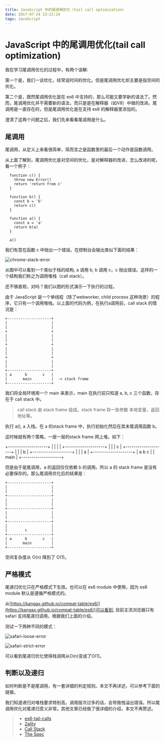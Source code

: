 ```yaml
---
title: JavaScript 中的尾调用优化（tail call optimization）
date: 2017-07-24 23:21:24
tags: JavaScript
---
```

# JavaScript 中的尾调用优化(tail call optimization)

我在学习尾调用优化的过程中，有两个误解:

第一个是，我们一谈优化，经常说时间的优化。但是尾调用优化却主要是指空间的优化。

第二个是，既然尾调用优化是在 es6 中支持的，那么可能又要学新的语法了。然而，尾调用优化并不需要新的语法，而只是是在解释器（如V8）中做的改进。尾调用是一直存在的，但是尾调用优化是在支持 es6 的解释器里添加的。

澄清了这两个问题之后，我们先来看看尾调用是什么。

<!--more-->

## 尾调用

尾调用，从定义上来看很简单，简而言之是函数里的最后一个动作是函数调用。

从上面了解到，尾调用优化是对空间的优化，是对解释器的改进，怎么改进的呢，看一个例子：

```
  function c() {
    throw new Error()
    return 'return from c'
  }

  function b() {
    const b = 'b'
    return c()
  }

  function a() {
    const a = 'a'
    return b(a)
  }

  a()
```
我们有意在函数 c 中抛出一个错误。在控制台会输出类似下面的结果：

![chrome-stack-error](/images/chrome-stack-error.png)

从图中可以看到一个类似于栈的结构, a 调用 b, b 调用 c，c 抛出错误。这样的一个结构我们称之为调用堆栈（call stack）。

还不够直观，对吗？我们以图的形式演示一下执行的过程。

由于 JavaScript 是一个单线程（除了webworker, child process 这种场景）的程序，它只有一个调用堆栈。以上面的代码为例，在执行a调用前，call stack 的情况是：


````
+--------------------+
|                    |
|                    |
+                    +
|                    |
|                    |
+                    +
|                    |
|                    |
+                    +
|                    |
|                    |
+--------------------+
| a      b       c   |
|       main         |  -> stack frame
+--------------------+

````
我们将全局环境用一个 main 来表示，main 在执行前只知道 a, b, c 三个函数，存在于 call stack 中。

> call stack 由 stack frame 组成。stack frame 存一些参数 本地变量，返回地址等。

执行 a(), a 入栈。在 a 的stack frame 中，执行初始化然后在其末尾调用函数 b。

这时候就有两个策略，一层一层的stack frame 网上堆。如下：

+--------------------+
|                    |
|                    |
+--------------------+
|                    |
|        c           |
+--------------------+
|                    |
|        b           |
+--------------------+
|                    |
|        a           |
+--------------------+
| a      b       c   |
|       main         |
+--------------------+

但是由于是尾调用，a 的返回仅仅依赖 b 的调用。所以 a 的 stack frame 是没有必要保存的。那么尾调用优化后的结果是：


```
+--------------------+
|                    |
|                    |
+--------------------+
|                    |
|                    |
+--------------------+
|                    |
|                    |
+--------------------+
|                    |
|        c           |
+--------------------+
| a      b       c   |
|       main         |
+--------------------+

```

空间复杂度从 O(n) 降到了 O(1)。

## 严格模式

尾递归优化只在严格模式下生效。也可以在 es6 module 中使用，因为 es6 module 默认是遵循严格模式的。

从[https://kangax.github.io/compat-table/es6/](https://kangax.github.io/compat-table/es6/)可以看到, 目前主流浏览器只有 safari 支持尾递归调用。根据我们上面的介绍。

测试一下两种不同的模式：

![safari-loose-error](/images/safari-loose-error.png)

![safari-strict-error](/images/safari-strict-error.png)

可以看到尾递归优化使得栈调用从O(n)变成了O(1)。

## 判断以及递归

如何判断是不是尾调用，有一套详细的判定规则。本文不再详述，可以参考下面的链接。

我们知道递归对堆栈要求特别高，调用层次过多的话，会导致栈溢出错误。所以尾调用优化对尾递归意义非常。其他文章已经做了很详细的介绍，本文不再赘述。

> * [es6-tail-calls](https://benignbemine.github.io/2015/07/19/es6-tail-calls/)
> * [2ality](http://2ality.com/2015/06/tail-call-optimization.html)
> * [Call Stack](https://en.wikipedia.org/wiki/Call_stack)
> * [The Spec](https://www.ecma-international.org/ecma-262/6.0/#sec-tail-position-calls)
